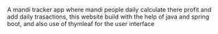 A mandi tracker app where mandi people daily calculate there profit and add daily trasactions, this website build with the help of java and spring boot, and also use of thymleaf for the user interface
